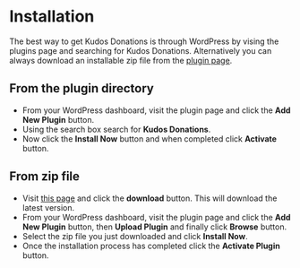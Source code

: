 # Installation

The best way to get Kudos Donations is through WordPress by vising the plugins page and searching for Kudos Donations. Alternatively you can always download an installable zip file from the [plugin page](https://wordpress.org/plugins/kudos-donations/).

## From the plugin directory
- From your WordPress dashboard, visit the plugin page and click the **Add New Plugin** button.
- Using the search box search for **Kudos Donations**.
- Now click the **Install Now** button and when completed click **Activate** button.

## From zip file

- Visit [this page](https://wordpress.org/plugins/kudos-donations/) and click the **download** button. This will download the latest version.
- From your WordPress dashboard, visit the plugin page and click the **Add New Plugin** button, then **Upload Plugin** and finally click **Browse** button.
- Select the zip file you just downloaded and click **Install Now**.
- Once the installation process has completed click the **Activate Plugin** button.